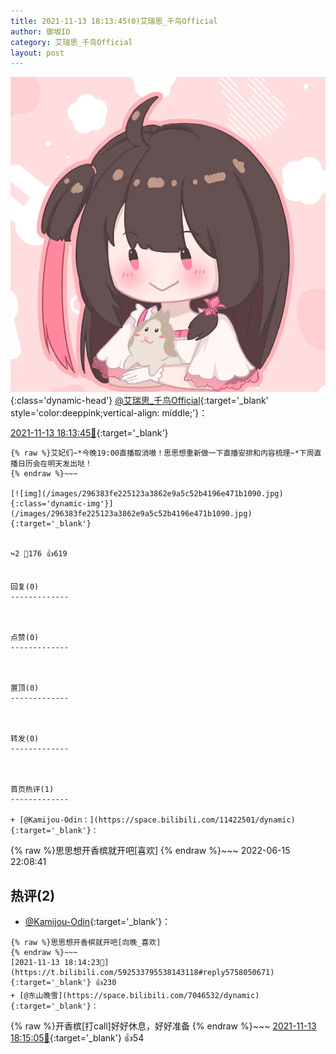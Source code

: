 ```yaml
---
title: 2021-11-13 18:13:45(0)艾瑞思_千鸟Official
author: 御坂IO
category: 艾瑞思_千鸟Official
layout: post
---
```


![img](/images/7e08840c56f251de28bdf766b647bd5fe9a5d50a.jpg){:class='dynamic-head'}
[@艾瑞思_千鸟Official](https://space.bilibili.com/1090010845/dynamic){:target='_blank' style='color:deeppink;vertical-align: middle;'}：

[2021-11-13 18:13:45🔗](https://t.bilibili.com/592533795538143118){:target='_blank'}

~~~
{% raw %}艾妃们~*今晚19:00直播取消嗷！思思想重新做一下直播安排和内容梳理~*下周直播日历会在明天发出哒！
{% endraw %}~~~

[![img](/images/296383fe225123a3862e9a5c52b4196e471b1090.jpg){:class='dynamic-img'}](/images/296383fe225123a3862e9a5c52b4196e471b1090.jpg){:target='_blank'}


↪️2 💬176 👍619


回复(0)
-------------



点赞(0)
-------------



置顶(0)
-------------



转发(0)
-------------



首页热评(1)
-------------

+ [@Kamijou-Odin：](https://space.bilibili.com/11422501/dynamic){:target='_blank'}：
~~~
{% raw %}思思想开香槟就开吧[喜欢]
{% endraw %}~~~
2022-06-15 22:08:41


热评(2)
-------------

+ [@Kamijou-Odin](https://space.bilibili.com/11422501/dynamic){:target='_blank'}：
~~~
{% raw %}思思想开香槟就开吧[向晚_喜欢]
{% endraw %}~~~
[2021-11-13 18:14:23🔗](https://t.bilibili.com/592533795538143118#reply5758050671){:target='_blank'} 👍230
+ [@东山晚雪](https://space.bilibili.com/7046532/dynamic){:target='_blank'}：
~~~
{% raw %}开香槟[打call]好好休息，好好准备
{% endraw %}~~~
[2021-11-13 18:15:05🔗](https://t.bilibili.com/592533795538143118#reply5758052248){:target='_blank'} 👍54


